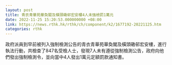 ```yaml
---
layout: post
title: 青衣青華苑華奐閣及橫頭磡邨宏安樓4人未強檢罰1萬元
date: 2022-11-25 15:20:53.000000000 +08:00
link: https://news.rthk.hk/rthk/ch/component/k2/1677192-20221125.htm
categories: rthk
---
```


政府派員到早前被列入強制檢測公告的青衣青華苑華奐閣及橫頭磡邨宏安樓，進行執法行動，共檢查了847名受檢人士，發現7人未有遵從強制檢測公告，政府向他們發出強制檢測令，並向當中4人發出1萬元定額罰款通知書。
